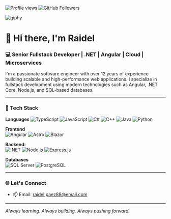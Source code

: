 <!--
# 👋 Hi there, I'm Raidel

Here are some ideas to get you started:

- 🔭 I’m currently working on ...
- 🌱 I’m currently learning ...
- 👯 I’m looking to collaborate on ...
- 🤔 I’m looking for help with ...
- 💬 Ask me about ...
- 📫 How to reach me: ...
- 😄 Pronouns: ...
- ⚡ Fun fact: ...
-->


![Profile views](https://komarev.com/ghpvc/?username=rpaez88&label=Profile%20views&color=0e75b6&style=flat)
![GitHub Followers](https://img.shields.io/github/followers/rpaez88?style=social)

![giphy](https://github.com/user-attachments/assets/3f309e99-ace5-4471-9eb5-e17bae02c619)


# 👋 Hi there, I'm Raidel

### 💻 Senior Fullstack Developer | .NET | Angular | Cloud | Microservices

I'm a passionate software engineer with over 12 years of experience building scalable and high-performance web applications. I specialize in fullstack development using modern technologies such as Angular, .NET Core, Node.js, and SQL-based databases.

---

### 🚀 Tech Stack

**Languages**
![TypeScript](https://img.shields.io/badge/-TypeScript-3178C6?style=flat-square&logo=typescript&logoColor=white)
![JavaScript](https://img.shields.io/badge/-JavaScript-F7DF1E?style=flat-square&logo=javascript&logoColor=black)
![C#](https://img.shields.io/badge/-C%23-239120?style=flat-square&logo=c-sharp&logoColor=white)
![C++](https://img.shields.io/badge/C++-%2300599C.svg?logo=c%2B%2B&logoColor=white)
![Java](https://img.shields.io/badge/Java-%23ED8B00.svg?logo=openjdk&logoColor=white)
![Python](https://img.shields.io/badge/Python-3776AB?logo=python&logoColor=fff)

**Frontend**  
![Angular](https://img.shields.io/badge/-Angular-DD0031?style=flat-square&logo=angular&logoColor=white)
![Astro](https://img.shields.io/badge/Astro-BC52EE?logo=astro&logoColor=fff)
![Blazor](https://img.shields.io/badge/Blazor-512BD4?logo=blazor&logoColor=fff)

**Backend:**  
![.NET](https://img.shields.io/badge/-.NET-512BD4?style=flat-square&logo=dotnet&logoColor=white)
![Node.js](https://img.shields.io/badge/-Node.js-339933?style=flat-square&logo=node.js&logoColor=white)
![Express.js](https://img.shields.io/badge/Express.js-%23404d59.svg?logo=express&logoColor=%2361DAFB)

**Databases**  
![SQL Server](https://img.shields.io/badge/-SQL_Server-CC2927?style=flat-square&logo=microsoftsqlserver&logoColor=white)
![PostgreSQL](https://img.shields.io/badge/-PostgreSQL-4169E1?style=flat-square&logo=postgresql&logoColor=white)

<!--
---

### 📊 GitHub Stats

![Raidel's GitHub stats](https://github-readme-stats.vercel.app/api?username=rpaez88&show_icons=true&theme=tokyonight)
![Top Langs](https://github-readme-stats.vercel.app/api/top-langs/?username=rpaez88&layout=compact&theme=tokyonight)
-->

---

### 🌐 Let's Connect

- 📫 Email: raidel.paez88@email.com

---

_Always learning. Always building. Always pushing forward._
